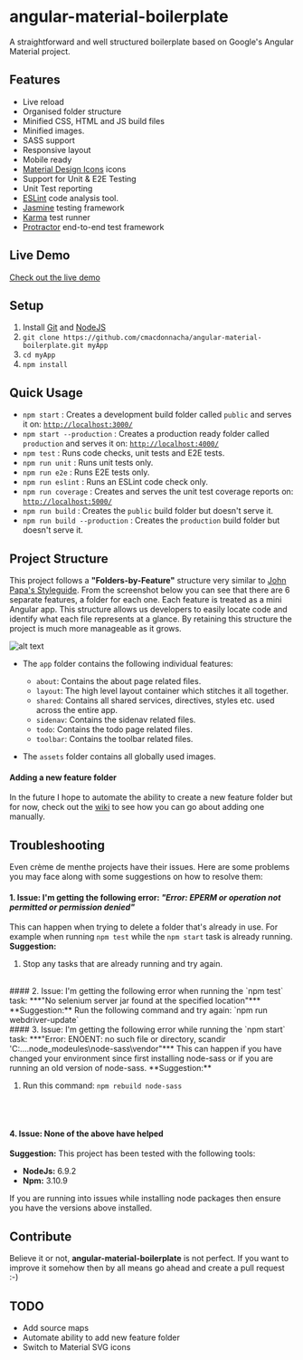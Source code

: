 # angular-material-boilerplate

A straightforward and well structured boilerplate based on Google's Angular Material project.

## Features
* Live reload
* Organised folder structure
* Minified CSS, HTML and JS build files
* Minified images.
* SASS support
* Responsive layout
* Mobile ready
* [Material Design Icons](https://material.io/icons/) icons
* Support for Unit & E2E Testing
* Unit Test reporting
* [ESLint](http://eslint.org/) code analysis tool.
* [Jasmine](http://jasmine.github.io/2.3/introduction.html) testing framework
* [Karma](http://karma-runner.github.io/0.13/index.html) test runner
* [Protractor](https://angular.github.io/protractor/#/)  end-to-end test framework

## Live Demo
[Check out the live demo](http://cmacdonnacha.github.io/angular-material-boilerplate/)

## Setup
1. Install [Git](https://git-scm.com/downloads) and [NodeJS](http://nodejs.org/)
2. `git clone https://github.com/cmacdonnacha/angular-material-boilerplate.git myApp`
3. `cd myApp`
4. `npm install`

## Quick Usage
* `npm start` : Creates a development build folder called `public` and serves it on: [`http://localhost:3000/`](http://localhost:3000/)
* `npm start --production` : Creates a production ready folder called `production` and serves it on: [`http://localhost:4000/`](http://localhost:4000/)
* `npm test` : Runs code checks, unit tests and E2E tests.
* `npm run unit` : Runs unit tests only.
* `npm run e2e` : Runs E2E tests only. 
* `npm run eslint` : Runs an ESLint code check only.
* `npm run coverage` : Creates and serves the unit test coverage reports on: [`http://localhost:5000/`](http://localhost:5000/)
* `npm run build` : Creates the `public` build folder but doesn't serve it.
* `npm run build --production` : Creates the `production` build folder but doesn't serve it.

## Project Structure
This project follows a **"Folders-by-Feature"** structure very similar to [John Papa's Styleguide](https://github.com/johnpapa/angular-styleguide#application-structure). From the screenshot below you can see that there are 6 separate features, a folder for each one.
Each feature is treated as a mini Angular app. This structure allows us developers to easily locate code and identify what each file represents at a glance.
By retaining this structure the project is much more manageable as it grows.

![alt text](http://i.imgur.com/9jYKIoi.png "Folders-by-Feature structure")

* The `app` folder contains the following individual features:
    * `about`: Contains the about page related files.
    * `layout`: The high level layout container which stitches it all together.
    * `shared`: Contains all shared services, directives, styles etc. used across the entire app.
    * `sidenav`: Contains the sidenav related files.
    * `todo`: Contains the todo page related files.
    * `toolbar`: Contains the toolbar related files.

* The `assets` folder contains all globally used images.

#### Adding a new feature folder
In the future I hope to automate the ability to create a new feature folder but for now, check out the [wiki](https://github.com/cmacdonnacha/angular-material-boilerplate/wiki/How-to-add-your-own-feature-folder) to see how you can go about adding one manually.

## Troubleshooting
Even crème de menthe projects have their issues. Here are some problems you may face along with some suggestions on how to resolve them:

#### 1. Issue: I'm getting the following error: ***"Error: EPERM or operation not permitted or permission denied"***
This can happen when trying to delete a folder that's already in use. For example when running `npm test` while the `npm start` task is already running.
**Suggestion:**
1. Stop any tasks that are already running and try again.

<br>
#### 2. Issue: I'm getting the following error when running the `npm test` task: ***"No selenium server jar found at the specified location"***
**Suggestion:** Run the following command and try again: `npm run webdriver-update`

<br>
#### 3. Issue: I'm getting the following error while running the `npm start` task: ***"Error: ENOENT: no such file or directory, scandir 'C:....node_modeules\node-sass\vendor"***
This can happen if you have changed your environment since first installing node-sass or if you are running an old version of node-sass.
**Suggestion:**

1. Run this command: `npm rebuild node-sass`
<br>
<br>

#### 4. Issue: None of the above have helped
**Suggestion:**
This project has been tested with the following tools:
* **NodeJs:** 6.9.2
* **Npm:** 3.10.9

If you are running into issues while installing node packages then ensure you have the versions above installed.

## Contribute
Believe it or not, **angular-material-boilerplate** is not perfect. If you want to improve it somehow then by all means go ahead and create a pull request :-)

## TODO
- Add source maps
- Automate ability to add new feature folder
- Switch to Material SVG icons
